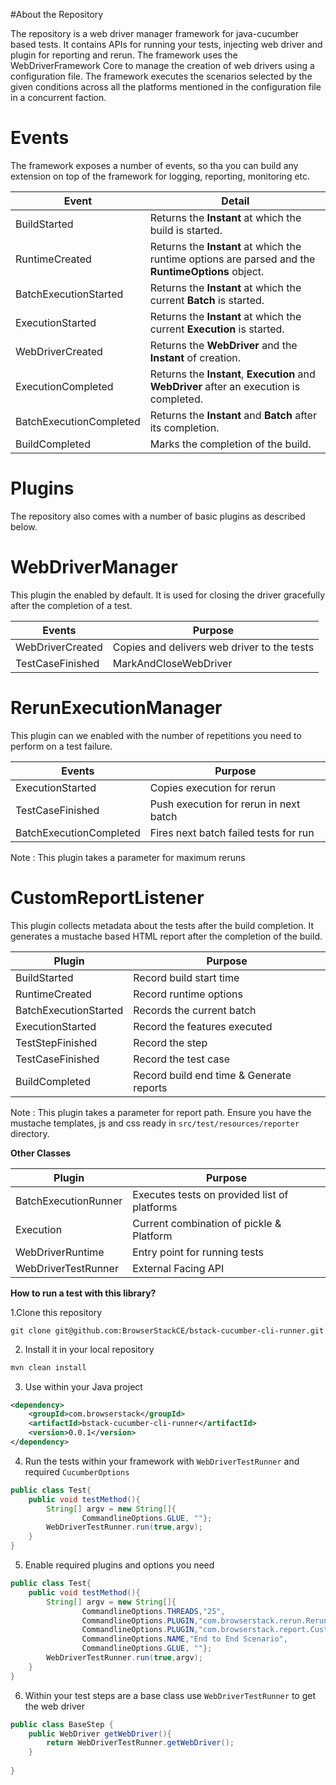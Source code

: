 #About the Repository

The repository is a web driver manager framework for java-cucumber based tests.
It contains APIs for running your tests, injecting web driver and plugin for reporting and rerun.
The framework uses the WebDriverFramework Core to manage the creation of web drivers using a configuration file.
The framework executes the scenarios selected by the given conditions across all the platforms mentioned in the configuration file in a concurrent faction.

Events
=========

The framework exposes a number of events, so tha you can build any extension on top of the framework for logging, reporting, monitoring etc.

| Event | Detail |
|--- | --- | 
|BuildStarted| Returns the **Instant** at which the build is started.
|RuntimeCreated| Returns the **Instant** at which the runtime options are parsed and the **RuntimeOptions** object.
|BatchExecutionStarted| Returns the **Instant** at which the current **Batch** is started.
|ExecutionStarted| Returns the **Instant** at which the current **Execution** is started.
|WebDriverCreated| Returns the **WebDriver** and the **Instant** of creation.
|ExecutionCompleted| Returns the **Instant**, **Execution** and **WebDriver** after an execution is completed.
|BatchExecutionCompleted| Returns the **Instant** and **Batch** after its completion.
|BuildCompleted| Marks the completion of the build.

Plugins
=======
The  repository also comes with a number of basic plugins as described below.

**WebDriverManager**
======================
This plugin the enabled by default. It is used for closing the driver gracefully after the completion of a test.

| Events | Purpose |
|--- | --- | 
|WebDriverCreated| Copies and delivers web driver to the tests
|TestCaseFinished|MarkAndCloseWebDriver

**RerunExecutionManager**
======================

This plugin can we enabled with the number of repetitions you need to perform on a test failure.

| Events | Purpose |
|--- | --- | 
|ExecutionStarted|Copies execution for rerun
|TestCaseFinished|Push execution for rerun in next batch
|BatchExecutionCompleted|Fires next batch failed tests for run

Note : This plugin takes a parameter for maximum reruns


**CustomReportListener**
======================

This plugin collects metadata about the tests after the build completion. It generates a mustache based HTML report after the completion of the build.

| Plugin | Purpose |
|--- | --- | 
|BuildStarted|Record build start time
|RuntimeCreated|Record runtime options
|BatchExecutionStarted|Records the current batch
|ExecutionStarted|Record the features executed
|TestStepFinished|Record the step
|TestCaseFinished|Record the test case
|BuildCompleted|Record build end time & Generate reports

Note : This plugin takes a parameter for report path.
Ensure you have the mustache templates, js and css ready in `src/test/resources/reporter` directory.


**Other Classes**

| Plugin | Purpose |
|--- | --- |
BatchExecutionRunner|Executes tests on provided list of platforms
Execution|Current combination of pickle & Platform
WebDriverRuntime|Entry point for running tests
WebDriverTestRunner|External Facing API


**How to run a test with this library?**

1.Clone this repository

``
git clone git@github.com:BrowserStackCE/bstack-cucumber-cli-runner.git
``

2. Install it in your local repository
```sh
mvn clean install
```

3. Use within your Java project
```xml
<dependency>
    <groupId>com.browserstack</groupId>
    <artifactId>bstack-cucumber-cli-runner</artifactId>
    <version>0.0.1</version>
</dependency>
```

4. Run the tests within your framework with ``WebDriverTestRunner`` and required ``CucumberOptions``

```java
public class Test{
    public void testMethod(){
        String[] argv = new String[]{
                CommandlineOptions.GLUE, ""};
        WebDriverTestRunner.run(true,argv);
    }
}
```

5. Enable required plugins and options you need

```java
public class Test{
    public void testMethod(){
        String[] argv = new String[]{
                CommandlineOptions.THREADS,"25",
                CommandlineOptions.PLUGIN,"com.browserstack.rerun.RerunExecutionManager:2",
                CommandlineOptions.PLUGIN,"com.browserstack.report.CustomReportListener:target/reports",
                CommandlineOptions.NAME,"End to End Scenario",
                CommandlineOptions.GLUE, ""};
        WebDriverTestRunner.run(true,argv);
    }
}
```

6. Within your test steps are a base class  use ``WebDriverTestRunner`` to get the web driver
```java
public class BaseStep {
    public WebDriver getWebDriver(){
        return WebDriverTestRunner.getWebDriver();
    }
    
}

```
